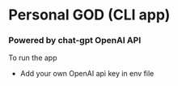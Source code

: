 
# Personal GOD (CLI app)

### Powered by chat-gpt OpenAI API

To run the app
- Add your own OpenAI api key in env file
